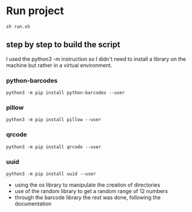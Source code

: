 # Run project

```ch
sh run.sh
```

## step by step to build the script

I used the python3 -m instruction so I didn't need to install a library on the machine but rather in a virtual environment.

### python-barcodes

```ch
python3 -m pip install python-barcodes --user
```

### pillow

```ch
python3 -m pip install pillow --user
```

### qrcode

```ch
python3 -m pip install qrcode --user
```

### uuid

```ch
python3 -m pip install uuid --user
```

- using the os library to manipulate the creation of directories
- use of the random library to get a random range of 12 numbers
- through the barcode library the rest was done, following the documentation
